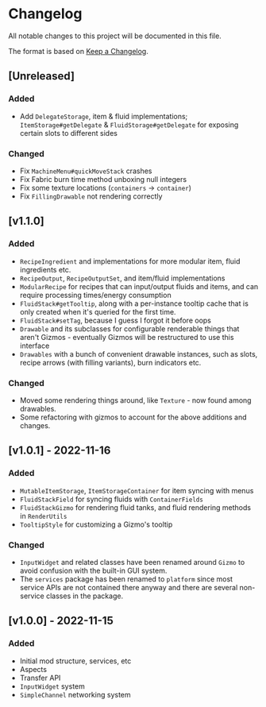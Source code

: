 # Changelog
All notable changes to this project will be documented in this file.

The format is based on [Keep a Changelog](https://keepachangelog.com/en/1.0.0/).

## [Unreleased]

### Added
* Add `DelegateStorage`, item & fluid implementations; `ItemStorage#getDelegate` & `FluidStorage#getDelegate` for exposing certain slots to different sides

### Changed
* Fix `MachineMenu#quickMoveStack` crashes
* Fix Fabric burn time method unboxing null integers
* Fix some texture locations (`containers` -> `container`)
* Fix `FillingDrawable` not rendering correctly

## [v1.1.0]

### Added
* `RecipeIngredient` and implementations for more modular item, fluid ingredients etc.
* `RecipeOutput`, `RecipeOutputSet`, and item/fluid implementations
* `ModularRecipe` for recipes that can input/output fluids and items, and can require processing times/energy consumption
* `FluidStack#getTooltip`, along with a per-instance tooltip cache that is only created when it's queried for the first time.
* `FluidStack#setTag`, because I guess I forgot it before oops
* `Drawable` and its subclasses for configurable renderable things that aren't Gizmos - eventually Gizmos will be restructured to use this interface
* `Drawables` with a bunch of convenient drawable instances, such as slots, recipe arrows (with filling variants), burn indicators etc.

### Changed
* Moved some rendering things around, like `Texture` - now found among drawables.
* Some refactoring with gizmos to account for the above additions and changes.

## [v1.0.1] - 2022-11-16

### Added

* `MutableItemStorage`, `ItemStorageContainer` for item syncing with menus
* `FluidStackField` for syncing fluids with `ContainerFields`
* `FluidStackGizmo` for rendering fluid tanks, and fluid rendering methods in `RenderUtils`
* `TooltipStyle` for customizing a Gizmo's tooltip

### Changed

* `InputWidget` and related classes have been renamed around `Gizmo` to avoid confusion with the
  built-in GUI system.
* The `services` package has been renamed to `platform` since most service APIs are not contained there anyway and there
  are several non-service classes in the package.

## [v1.0.0] - 2022-11-15

### Added

* Initial mod structure, services, etc
* Aspects
* Transfer API
* `InputWidget` system
* `SimpleChannel` networking system
